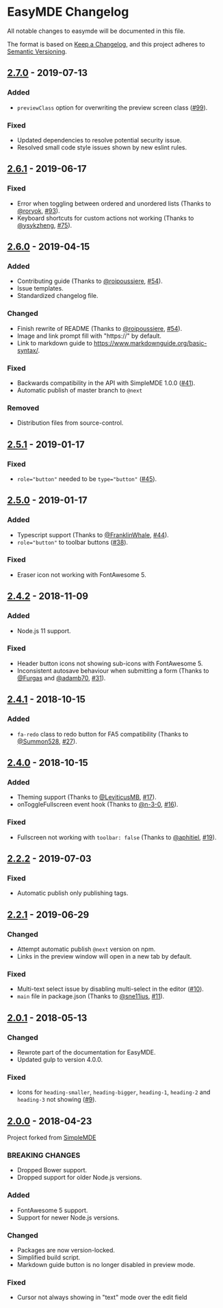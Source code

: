 # EasyMDE Changelog
All notable changes to easymde will be documented in this file.

The format is based on [Keep a Changelog](https://keepachangelog.com/en/1.0.0/),
and this project adheres to [Semantic Versioning](https://semver.org/spec/v2.0.0.html).

<!--## [Unreleased]-->
## [2.7.0] - 2019-07-13
### Added
- `previewClass` option for overwriting the preview screen class ([#99]).

### Fixed
- Updated dependencies to resolve potential security issue.
- Resolved small code style issues shown by new eslint rules.

## [2.6.1] - 2019-06-17
### Fixed
- Error when toggling between ordered and unordered lists (Thanks to [@roryok], [#93]).
- Keyboard shortcuts for custom actions not working (Thanks to [@ysykzheng], [#75]).

## [2.6.0] - 2019-04-15
### Added
- Contributing guide (Thanks to [@roipoussiere], [#54]).
- Issue templates.
- Standardized changelog file.

### Changed
- Finish rewrite of README (Thanks to [@roipoussiere], [#54]).
- Image and link prompt fill with "https://" by default.
- Link to markdown guide to <https://www.markdownguide.org/basic-syntax/>.

### Fixed
- Backwards compatibility in the API with SimpleMDE 1.0.0 ([#41]).
- Automatic publish of master branch to `@next`

### Removed
- Distribution files from source-control.

## [2.5.1] - 2019-01-17
### Fixed
- `role="button"` needed to be `type="button"` ([#45]).

## [2.5.0] - 2019-01-17
### Added
- Typescript support (Thanks to [@FranklinWhale], [#44]).
- `role="button"` to toolbar buttons ([#38]).

### Fixed
- Eraser icon not working with FontAwesome 5.

## [2.4.2] - 2018-11-09
### Added
- Node.js 11 support.

### Fixed
- Header button icons not showing sub-icons with FontAwesome 5.
- Inconsistent autosave behaviour when submitting a form (Thanks to [@Furgas] and [@adamb70], [#31]).

## [2.4.1] - 2018-10-15
### Added
- `fa-redo` class to redo button for FA5 compatibility (Thanks to [@Summon528], [#27]).

## [2.4.0] - 2018-10-15
### Added
- Theming support (Thanks to [@LeviticusMB], [#17]).
- onToggleFullscreen event hook (Thanks to [@n-3-0], [#16]).

### Fixed
- Fullscreen not working with `toolbar: false` (Thanks to [@aphitiel], [#19]).

## [2.2.2] - 2019-07-03
### Fixed
- Automatic publish only publishing tags.

## [2.2.1] - 2019-06-29
### Changed
- Attempt automatic publish `@next` version on npm.
- Links in the preview window will open in a new tab by default.

### Fixed
- Multi-text select issue by disabling multi-select in the editor ([#10]).
- `main` file in package.json (Thanks to [@sne11ius], [#11]).

## [2.0.1] - 2018-05-13
### Changed
- Rewrote part of the documentation for EasyMDE.
- Updated gulp to version 4.0.0.

### Fixed
- Icons for `heading-smaller`, `heading-bigger`, `heading-1`, `heading-2` and `heading-3` not showing ([#9]).

## [2.0.0] - 2018-04-23
Project forked from [SimpleMDE](https://github.com/sparksuite/simplemde-markdown-editor)

### BREAKING CHANGES
- Dropped Bower support.
- Dropped support for older Node.js versions.

### Added
- FontAwesome 5 support.
- Support for newer Node.js versions.

### Changed
- Packages are now version-locked.
- Simplified build script.
- Markdown guide button is no longer disabled in preview mode.

### Fixed
- Cursor not always showing in "text" mode over the edit field

<!-- Linked issues -->
[#99]: https://github.com/Ionaru/easy-markdown-editor/issues/99
[#45]: https://github.com/Ionaru/easy-markdown-editor/issues/45
[#44]: https://github.com/Ionaru/easy-markdown-editor/issues/44
[#41]: https://github.com/Ionaru/easy-markdown-editor/issues/41
[#38]: https://github.com/Ionaru/easy-markdown-editor/issues/38
[#17]: https://github.com/Ionaru/easy-markdown-editor/issues/17
[#16]: https://github.com/Ionaru/easy-markdown-editor/issues/16
[#11]: https://github.com/Ionaru/easy-markdown-editor/issues/11
[#10]: https://github.com/Ionaru/easy-markdown-editor/issues/10
[#9]: https://github.com/Ionaru/easy-markdown-editor/issues/9

<!-- Linked PRs -->
[#93]: https://github.com/Ionaru/easy-markdown-editor/pull/93
[#75]: https://github.com/Ionaru/easy-markdown-editor/pull/75
[#54]: https://github.com/Ionaru/easy-markdown-editor/pull/54
[#31]: https://github.com/Ionaru/easy-markdown-editor/pull/31
[#27]: https://github.com/Ionaru/easy-markdown-editor/pull/27
[#19]: https://github.com/Ionaru/easy-markdown-editor/pull/19

<!-- Linked users -->
[@sn3p]: https://github.com/sn3p
[@roryok]: https://github.com/roryok
[@ysykzheng]: https://github.com/ysykzheng
[@roipoussiere]: https://github.com/roipoussiere
[@FranklinWhale]: https://github.com/FranklinWhale
[@Furgas]: https://github.com/Furgas
[@adamb70]: https://github.com/adamb70
[@Summon528]: https://github.com/Summon528
[@LeviticusMB]: https://github.com/LeviticusMB
[@n-3-0]: https://github.com/n-3-0
[@aphitiel]: https://github.com/aphitiel
[@sne11ius]: https://github.com/sne11ius

<!-- Linked versions -->
[Unreleased]: https://github.com/Ionaru/easy-markdown-editor/compare/2.7.0...HEAD
[2.7.0]: https://github.com/Ionaru/easy-markdown-editor/compare/2.6.1...2.7.0
[2.6.1]: https://github.com/Ionaru/easy-markdown-editor/compare/2.6.0...2.6.1
[2.6.0]: https://github.com/Ionaru/easy-markdown-editor/compare/2.5.1...2.6.0
[2.5.1]: https://github.com/Ionaru/easy-markdown-editor/compare/2.5.0...2.5.1
[2.5.0]: https://github.com/Ionaru/easy-markdown-editor/compare/2.4.2...2.5.0
[2.4.2]: https://github.com/Ionaru/easy-markdown-editor/compare/2.4.1...2.4.2
[2.4.1]: https://github.com/Ionaru/easy-markdown-editor/compare/2.4.0...2.4.1
[2.4.0]: https://github.com/Ionaru/easy-markdown-editor/compare/2.2.2...2.4.0
[2.2.2]: https://github.com/Ionaru/easy-markdown-editor/compare/2.2.1...2.2.2
[2.2.1]: https://github.com/Ionaru/easy-markdown-editor/compare/2.0.1...2.2.1
[2.0.1]: https://github.com/Ionaru/easy-markdown-editor/compare/2.0.0...2.0.1
[2.0.0]: https://github.com/Ionaru/easy-markdown-editor/compare/1.11.2...2.0.0
